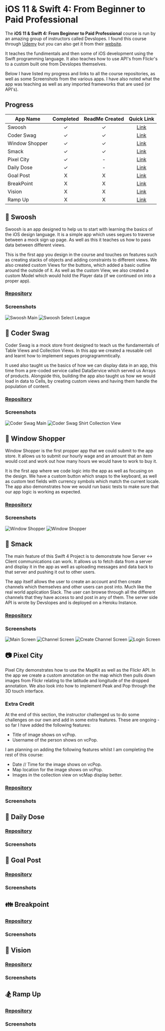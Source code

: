 # iOS 11 & Swift 4: From Beginner to Paid Professional
The **iOS 11 & Swift 4: From Beginner to Paid Professional** course is run by an amazing group of instructors called Devslopes. I found this course through [Udemy](https://www.udemy.com/devslopes-ios11/) but you can also get it from their [website](https://devslopes.com/). 

It teaches the fundimentals and then some of iOS development using the Swift programming language. It also teaches how to use API's from Flickr's to a custom built one from Devslopes themselves. 

Below I have listed my progress and links to all the course repositories, as well as some Screenshots from the various apps. I have also noted what the app was teaching as well as any imported frameworks that are used (or API's).
## Progress
App Name       | Completed  | ReadMe Created  | Quick Link  
-------------- | :--------: | :-------------: | :-----------: 
Swoosh         | &#10003;   | &#10003;        | [Link](https://github.com/thomaspickup/ios11-swoosh)
Coder Swag     | &#10003;   | &#10003;        | [Link](https://github.com/thomaspickup/ios11-coder)
Window Shopper | &#10003;   | &#10003;        | [Link](https://github.com/thomaspickup/ios11-window)
Smack          | &#10003;   | &#10003;        | [Link](https://github.com/thomaspickup/ios11-smack)
Pixel City     | &#10003;   | -               | [Link](https://github.com/thomaspickup/ios11-pixelcity)
Daily Dose     | &#10003;   | -               | [Link](https://github.com/thomaspickup/ios11-dailydose)
Goal Post      | X          | X               | [Link](https://github.com/thomaspickup/ios11-goalpost)
BreakPoint     | X          | X               | [Link](https://github.com/thomaspickup/ios11-breakpoint)
Vision         | X          | X               | [Link](https://github.com/thomaspickup/ios11-vision)
Ramp Up        | X          | X               | [Link](https://github.com/thomaspickup/ios11-rampup)
## :basketball: Swoosh
Swoosh is an app designed to help us to start with learning the basics of the iOS design language. It is a simple app which uses segues to traverse between a mock sign up page. 
As well as this it teaches us how to pass data between different views.

This is the first app you design in the course and touches on features such as creating stacks of objects and adding constraints to different views. We also created custom Views for the buttons, which added a basic outline around the outside of it. As well as the custom View, we also created a custom Model which would hold the Player data (if we continued on into a proper app). 

### [Repository](https://github.com/thomaspickup/ios11-swoosh)
### Screenshots
![Swoosh Main](https://github.com/thomaspickup/udemy-ios11-course/blob/master/Assets/1.%20Swoosh/IMG_0024.png?raw=true)
![Swoosh Select League](https://github.com/thomaspickup/udemy-ios11-course/blob/master/Assets/1.%20Swoosh/IMG_0025.png?raw=true)

## :shirt: Coder Swag
Coder Swag is a mock store front designed to teach us the fundamentals of Table Views and Collection Views. In this app we created a reusable cell and learnt how to implement segues progragrammtically. 

It used also taught us the basics of how we can display data in an app, this time from a pre-coded service called DataService which served us Arrays of products. Alongside this, building the app also taught us how we would load in data to Cells, by creating custom views and having them handle the population of content.
### [Repository](https://github.com/thomaspickup/ios11-coder)
### Screenshots
![Coder Swag Main](https://github.com/thomaspickup/udemy-ios11-course/blob/master/Assets/2.%20Coder%20Swag/IMG_0027.png?raw=true)
![Coder Swag Shirt Collection View](https://github.com/thomaspickup/udemy-ios11-course/blob/master/Assets/2.%20Coder%20Swag/IMG_0029.png?raw=true)

## :money_with_wings: Window Shopper
Window Shopper is the first propper app that we could submit to the app store. It allows us to submit our hourly wage and an amount that an item would cost and work out how many hours we would have to work to buy it. 

It is the first app where we code logic into the app as well as focusing on the design. We have a custom button which snaps to the keyboard, as well as custom text fields with currency symbols which match the current locale. The app also demonstrates how we would run basic tests to make sure that our app logic is working as expected.
### [Repository](https://github.com/thomaspickup/ios11-window)
### Screenshots
![Window Shopper](https://github.com/thomaspickup/udemy-ios11-course/blob/master/Assets/3.%20Window%20Shopper/IMG_0031.png?raw=true)
![Window Shopper](https://github.com/thomaspickup/udemy-ios11-course/blob/master/Assets/3.%20Window%20Shopper/IMG_0032.png?raw=true)

## :mega: Smack
The main feature of this Swift 4 Project is to demonstrate how Server <-> Client communications can work. It allows us to fetch data from a server and display it in the app as well as uploading messages and data back to that server and pushing it out to other users. 

The app itself allows the user to create an account and then create channels which themselves and other users can post into. Much like the real world application Slack. The user can browse through all the different channels that they have access to and post in any of them. The server side API is wrote by Devslopes and is deployed on a Heroku Instance.

### [Repository](https://github.com/thomaspickup/ios11-smack)
### Screenshots
![Main Screen](https://github.com/thomaspickup/udemy-ios11-course/blob/master/Assets/4.Smack/IMG_0035.png?raw=true)
![Channel Screen](https://github.com/thomaspickup/udemy-ios11-course/blob/master/Assets/4.Smack/IMG_0034.png?raw=true)
![Create Channel Screen](https://github.com/thomaspickup/udemy-ios11-course/blob/master/Assets/4.Smack/IMG_0036.png?raw=true)
![Login Screen](https://github.com/thomaspickup/udemy-ios11-course/blob/master/Assets/4.Smack/IMG_0033.png?raw=true)
## :camera: Pixel City
Pixel City demonstrates how to use the MapKit as well as the Flickr API. In the app we create a custom annotation on the map which then pulls down images from Flickr relating to the latitude and longitude of the dropped annotation. We also look into how to implement Peak and Pop through the 3D touch interface.

### Extra Credit 
At the end of this section, the instructor challenged us to do some challenges on our own and add in some extra features. These are ongoing - so far I have added the following features:

* Title of image shows on vcPop.
* Username of the person shows on vcPop.

I am planning on adding the following features whilst I am completing the rest of this course: 

* Date // Time for the image shows on vcPop.
* Map location for the image shows on vcPop.
* Images in the collection view on vcMap display better.

### [Repository](https://github.com/thomaspickup/ios11-pixelcity)

### Screenshots

## :newspaper: Daily Dose

### [Repository](https://github.com/thomaspickup/ios11-dailydose)
### Screenshots

## :tada: Goal Post

### [Repository](https://github.com/thomaspickup/ios11-goalpost)
### Screenshots

## :family: Breakpoint

### [Repository](https://github.com/thomaspickup/ios11-breakpoint)
### Screenshots

## :eyes: Vision

### [Repository](https://github.com/thomaspickup/ios11-vision)
### Screenshots

## :snowboarder: Ramp Up

### [Repository](https://github.com/thomaspickup/ios11-rampup)
### Screenshots
